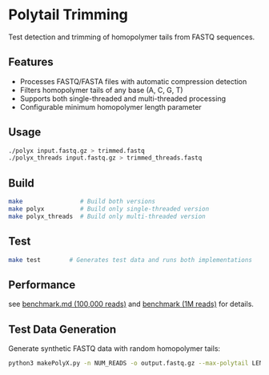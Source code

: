 # Polytail Trimming 

Test detection and trimming of homopolymer tails from FASTQ sequences. 

## Features

- Processes FASTQ/FASTA files with automatic compression detection
- Filters homopolymer tails of any base (A, C, G, T)
- Supports both single-threaded and multi-threaded processing
- Configurable minimum homopolymer length parameter

## Usage

```bash
./polyx input.fastq.gz > trimmed.fastq
./polyx_threads input.fastq.gz > trimmed_threads.fastq
```

## Build

```bash
make                # Build both versions
make polyx          # Build only single-threaded version
make polyx_threads  # Build only multi-threaded version
```

## Test

```bash
make test        # Generates test data and runs both implementations
```

## Performance

see [benchmark.md (100,000 reads)](benchmark.md) and [benchmark (1M reads)](benchmark_1M.md) for details.



## Test Data Generation

Generate synthetic FASTQ data with random homopolymer tails:

```bash
python3 makePolyX.py -n NUM_READS -o output.fastq.gz --max-polytail LENGTH
```